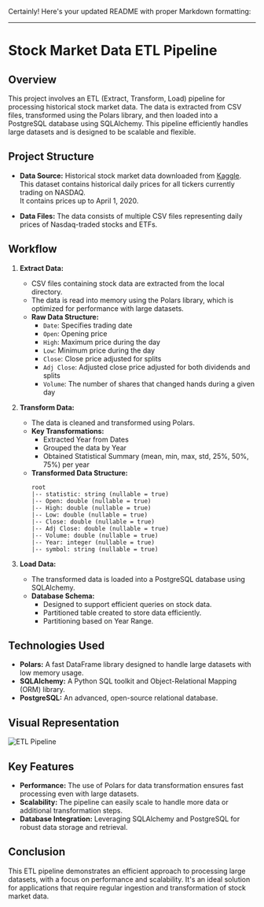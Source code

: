 Certainly! Here's your updated README with proper Markdown formatting:

---

# Stock Market Data ETL Pipeline

## Overview

This project involves an ETL (Extract, Transform, Load) pipeline for processing historical stock market data. The data is extracted from CSV files, transformed using the Polars library, and then loaded into a PostgreSQL database using SQLAlchemy. This pipeline efficiently handles large datasets and is designed to be scalable and flexible.

## Project Structure

- **Data Source:** Historical stock market data downloaded from [Kaggle](https://www.kaggle.com/datasets/jacksoncrow/stock-market-dataset).  
  This dataset contains historical daily prices for all tickers currently trading on NASDAQ.  
  It contains prices up to April 1, 2020.
  
- **Data Files:** The data consists of multiple CSV files representing daily prices of Nasdaq-traded stocks and ETFs.

## Workflow

1. **Extract Data:** 
   - CSV files containing stock data are extracted from the local directory.
   - The data is read into memory using the Polars library, which is optimized for performance with large datasets.
   - **Raw Data Structure:**
     - `Date`: Specifies trading date
     - `Open`: Opening price
     - `High`: Maximum price during the day
     - `Low`: Minimum price during the day
     - `Close`: Close price adjusted for splits
     - `Adj Close`: Adjusted close price adjusted for both dividends and splits
     - `Volume`: The number of shares that changed hands during a given day

2. **Transform Data:** 
   - The data is cleaned and transformed using Polars.
   - **Key Transformations:**
     - Extracted Year from Dates
     - Grouped the data by Year
     - Obtained Statistical Summary (mean, min, max, std, 25%, 50%, 75%) per year
   - **Transformed Data Structure:**
     ```
     root
     |-- statistic: string (nullable = true)
     |-- Open: double (nullable = true)
     |-- High: double (nullable = true)
     |-- Low: double (nullable = true)
     |-- Close: double (nullable = true)
     |-- Adj Close: double (nullable = true)
     |-- Volume: double (nullable = true)
     |-- Year: integer (nullable = true)
     |-- symbol: string (nullable = true)
     ```

3. **Load Data:** 
   - The transformed data is loaded into a PostgreSQL database using SQLAlchemy.
   - **Database Schema:**
     - Designed to support efficient queries on stock data.
     - Partitioned table created to store data efficiently.
     - Partitioning based on Year Range.

## Technologies Used

- **Polars:** A fast DataFrame library designed to handle large datasets with low memory usage.
- **SQLAlchemy:** A Python SQL toolkit and Object-Relational Mapping (ORM) library.
- **PostgreSQL:** An advanced, open-source relational database.

## Visual Representation

![ETL Pipeline](image.png)

## Key Features

- **Performance:** The use of Polars for data transformation ensures fast processing even with large datasets.
- **Scalability:** The pipeline can easily scale to handle more data or additional transformation steps.
- **Database Integration:** Leveraging SQLAlchemy and PostgreSQL for robust data storage and retrieval.

## Conclusion

This ETL pipeline demonstrates an efficient approach to processing large datasets, with a focus on performance and scalability. It's an ideal solution for applications that require regular ingestion and transformation of stock market data.
